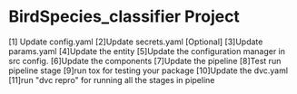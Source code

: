 # BirdSpecies_classifier Project


[1] Update config.yaml
[2]Update secrets.yaml [Optional]
[3]Update params.yaml
[4]Update the entity
[5]Update the configuration manager in src config.
[6]Update the components
[7]Update the pipeline
[8]Test run pipeline stage
[9]run tox for testing your package
[10]Update the dvc.yaml
[11]run "dvc repro" for running all the stages in pipeline